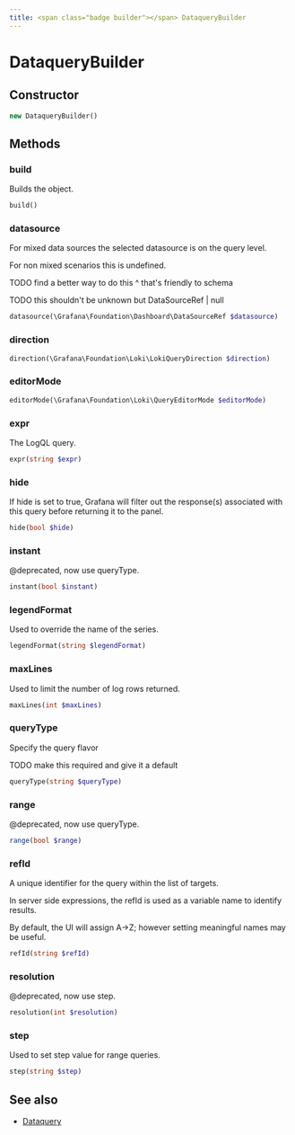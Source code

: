 ```yaml
---
title: <span class="badge builder"></span> DataqueryBuilder
---
```

# <span class="badge builder"></span> DataqueryBuilder

## Constructor

```php
new DataqueryBuilder()
```
## Methods

### <span class="badge object-method"></span> build

Builds the object.

```php
build()
```

### <span class="badge object-method"></span> datasource

For mixed data sources the selected datasource is on the query level.

For non mixed scenarios this is undefined.

TODO find a better way to do this ^ that's friendly to schema

TODO this shouldn't be unknown but DataSourceRef | null

```php
datasource(\Grafana\Foundation\Dashboard\DataSourceRef $datasource)
```

### <span class="badge object-method"></span> direction

```php
direction(\Grafana\Foundation\Loki\LokiQueryDirection $direction)
```

### <span class="badge object-method"></span> editorMode

```php
editorMode(\Grafana\Foundation\Loki\QueryEditorMode $editorMode)
```

### <span class="badge object-method"></span> expr

The LogQL query.

```php
expr(string $expr)
```

### <span class="badge object-method"></span> hide

If hide is set to true, Grafana will filter out the response(s) associated with this query before returning it to the panel.

```php
hide(bool $hide)
```

### <span class="badge object-method"></span> instant

@deprecated, now use queryType.

```php
instant(bool $instant)
```

### <span class="badge object-method"></span> legendFormat

Used to override the name of the series.

```php
legendFormat(string $legendFormat)
```

### <span class="badge object-method"></span> maxLines

Used to limit the number of log rows returned.

```php
maxLines(int $maxLines)
```

### <span class="badge object-method"></span> queryType

Specify the query flavor

TODO make this required and give it a default

```php
queryType(string $queryType)
```

### <span class="badge object-method"></span> range

@deprecated, now use queryType.

```php
range(bool $range)
```

### <span class="badge object-method"></span> refId

A unique identifier for the query within the list of targets.

In server side expressions, the refId is used as a variable name to identify results.

By default, the UI will assign A->Z; however setting meaningful names may be useful.

```php
refId(string $refId)
```

### <span class="badge object-method"></span> resolution

@deprecated, now use step.

```php
resolution(int $resolution)
```

### <span class="badge object-method"></span> step

Used to set step value for range queries.

```php
step(string $step)
```

## See also

 * <span class="badge object-type-class"></span> [Dataquery](./object-Dataquery.md)
